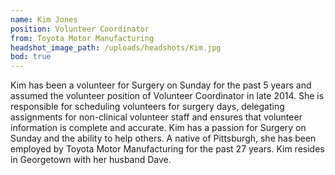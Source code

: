 ```yaml
---
name: Kim Jones
position: Volunteer Coordinator
from: Toyota Motor Manufacturing
headshot_image_path: /uploads/headshots/Kim.jpg
bod: true
---
```

Kim has been a volunteer for Surgery on Sunday for the past 5 years and assumed the volunteer position of Volunteer Coordinator in late 2014.  She is responsible for scheduling volunteers for surgery days, delegating assignments for non-clinical volunteer staff and ensures that volunteer information is complete and accurate. Kim has a passion for Surgery on Sunday and the ability to help others.  A native of Pittsburgh, she has been employed by Toyota Motor Manufacturing for the past 27 years.  Kim resides in Georgetown with her husband Dave. 